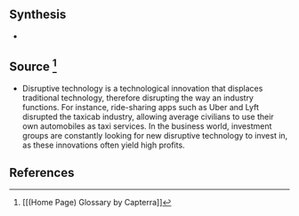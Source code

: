 ## Synthesis
- 
## Source [^1]
- Disruptive technology is a technological innovation that displaces traditional technology, therefore disrupting the way an industry functions. For instance, ride-sharing apps such as Uber and Lyft disrupted the taxicab industry, allowing average civilians to use their own automobiles as taxi services. In the business world, investment groups are constantly looking for new disruptive technology to invest in, as these innovations often yield high profits.
## References

[^1]: [[(Home Page) Glossary by Capterra]]